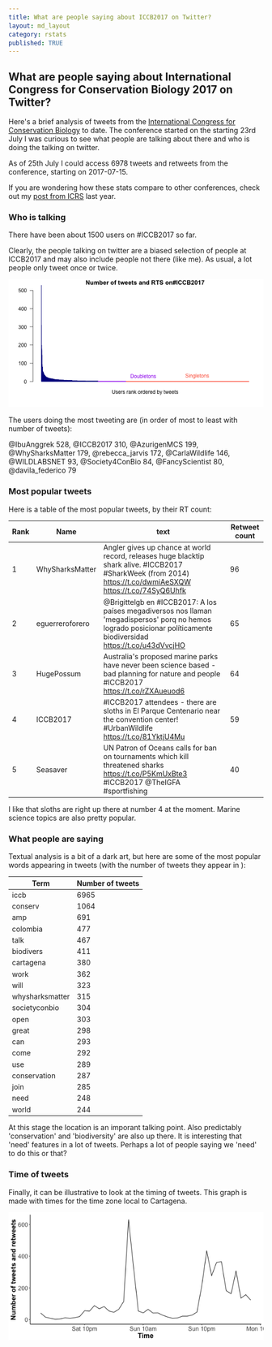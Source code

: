 ```yaml
---
title: What are people saying about ICCB2017 on Twitter?
layout: md_layout
category: rstats
published: TRUE
---
```


## What are people saying about International Congress for Conservation Biology 2017 on Twitter?

Here's a brief analysis of tweets from the [International Congress for Conservation Biology](http://conbio.org/mini-sites/iccb-2017) to date. The conference started on the starting 23rd July I was curious to see what people are talking about there and who is doing the talking on twitter.

As of 25th July I could access 6978 tweets and retweets from the conference, starting on 2017-07-15.

If you are wondering how these stats compare to other conferences, check out my [post from ICRS](http://www.seascapemodels.org/research%20rstats/2016/06/27/ICRS-tweets.html) last year.

### Who is talking

There have been about 1500 users on #ICCB2017 so far.

Clearly, the people talking on twitter are a biased selection of people at ICCB2017 and may also include people not there (like me). As usual, a lot people only tweet once or twice.

![](/Images/iccb2017-number_users.png)

The users doing the most tweeting are (in order of most to least with number of tweets):

@IbuAnggrek	528, @ICCB2017	310, @AzurigenMCS	199, @WhySharksMatter	179, @rebecca_jarvis	172,
@CarlaWildlife	146, @WILDLABSNET	93, @Society4ConBio	84, @FancyScientist	80,
@davila_federico	79

### Most popular tweets

Here is a table of the most popular tweets, by their RT count:

Rank|Name|text|Retweet count
----|-------------|------|---------------
1|WhySharksMatter|Angler gives up chance at world record, releases huge blacktip shark alive. #ICCB2017 #SharkWeek (from 2014) https://t.co/dwmiAeSXQW https://t.co/74SyQ6Uhfk|96
2|eguerreroforero|@Brigittelgb en #ICCB2017: A los países megadiversos nos llaman 'megadispersos' porq no hemos logrado posicionar políticamente biodiversidad https://t.co/u43dVvcjHO|65
3|HugePossum|Australia's proposed marine parks have never been science based - bad planning for nature and people #ICCB2017 https://t.co/rZXAueuod6|64
4|ICCB2017|#ICCB2017 attendees - there are sloths in El Parque Centenario near the convention center! #UrbanWildlife https://t.co/81YktjU4Mu|59
5|Seasaver|UN Patron of Oceans calls for ban on tournaments which kill threatened sharks https://t.co/P5KmUxBte3 #ICCB2017 @TheIGFA #sportfishing|40

I like that sloths are right up there at number 4 at the moment. Marine science topics are also pretty popular.

### What people are saying

Textual analysis is a bit of a dark art, but here are some of the most popular words appearing in tweets (with the number of tweets they appear in ):

Term|Number of  tweets
----|----------------
iccb|6965
conserv|1064
amp|691
colombia|477
talk|467
biodivers|411
cartagena|380
work|362
will|323
whysharksmatter|315
societyconbio|304
open|303
great|298
can|293
come|292
use|289
conservation|287
join|285
need|248
world|244

At this stage the location is an imporant talking point. Also predictably 'conservation' and 'biodiversity' are also up there. It is interesting that 'need' features in a lot of tweets. Perhaps a lot of people saying we 'need' to do this or that?

### Time of tweets

Finally, it can be illustrative to look at the timing of tweets. This graph is made with times for the time zone local to Cartagena.

![](/Images/iccb2017-tweet-times.png)
